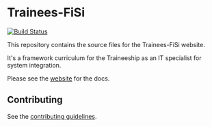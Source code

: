 # Trainees-FiSi

[![Build Status](https://github.com/skyface753/Trainees-FiSi/actions/workflows/mkdocs-ci.yml/badge.svg)](https://github.com/skyface753/Trainees-FiSi/actions/workflows/mkdocs-ci.yml)

This repository contains the source files for the Trainees-FiSi website.

It's a framework curriculum for the Traineeship as an IT specialist for system integration.

Please see the [website](https://skyface753.github.io/Trainees-FiSi/) for the docs.

## Contributing

See the [contributing guidelines](CONTRIBUTING.md).
